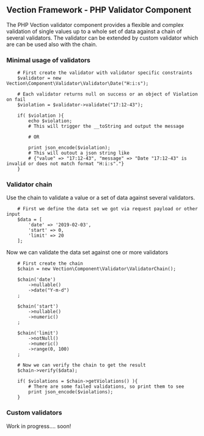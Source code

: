 ## Vection Framework - PHP Validator Component

The PHP Vection validator component provides a flexible and complex validation of single values up to a whole set of data against a chain of several validators. The validator can be extended by custom validator which are can be used also with the chain.

### Minimal usage of validators
~~~
    # First create the validator with validator specific constraints
    $validator = new Vection\Component\Validator\Validator\Date("H:i:s");

    # Each validator returns null on success or an object of Violation on fail
    $violation = $validator->validate("17:12-43");

    if( $violation ){
        echo $violation;  
        # This will trigger the __toString and output the message

        # OR

        print json_encode($violation);
        # This will outout a json string like 
        # {"value" => "17:12-43", "message" => "Date "17:12-43" is invalid or does not match format "H:i:s"."}
    } 
~~~


### Validator chain
Use the chain to validate a value or a set of data against several validators.
~~~
    # First we define the data set we got via request payload or other input
    $data = [
        'date' => '2019-02-03',
        'start' => 0,
        'limit' => 20
    ];
~~~
Now we can validate the data set against one or more validators
~~~
    # First create the chain
    $chain = new Vection\Component\Validator\ValidatorChain();
    
    $chain('date')
        ->nullable()
        ->date("Y-m-d")
    ;

    $chain('start')
        ->nullable()
        ->numeric()
    ;

    $chain('limit')
        ->notNull()
        ->numeric()
        ->range(0, 100)
    ;

    # Now we can verify the chain to get the result
    $chain->verify($data);

    if( $violations = $chain->getViolations() ){
        # There are some failed validations, so print them to see
        print json_encode($violations);
    } 
~~~

### Custom validators 

Work in progress.... soon!